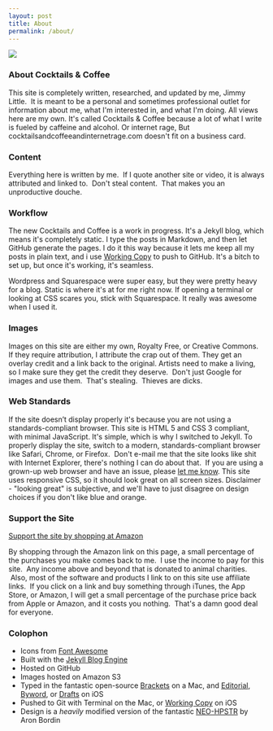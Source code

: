 ```yaml
---
layout: post
title: About
permalink: /about/
---
```



![](https://s3-us-west-2.amazonaws.com/www.jimmylittle.com/site_images/bio-pic.jpg)

### About Cocktails & Coffee

This site is completely written, researched, and updated by me, Jimmy Little.  It is meant to be a personal and sometimes professional outlet for information about me, what I'm interested in, and what I'm doing. All views here are my own. It's called Cocktails & Coffee because a lot of what I write is fueled by caffeine and alcohol. Or internet rage,  But cocktailsandcoffeeandinternetrage.com doesn't fit on a business card.

### Content

Everything here is written by me.  If I quote another site or video, it is always attributed and linked to.  Don't steal content.  That makes you an unproductive douche.

### Workflow

The new Cocktails and Coffee is a work in progress. It's a Jekyll blog, which means it's completely static. I type the posts in Markdown, and then let GitHub generate the pages. I do it this way because it lets me keep all my posts in plain text, and i use [Working Copy](https://geo.itunes.apple.com/us/app/working-copy-powerful-git/id896694807?mt=8) to push to GitHub. It's a bitch to set up, but once it's working, it's seamless.

Wordpress and Squarespace were super easy, but they were pretty heavy for a blog. Static is where it's at for me right now. If opening a terminal or looking at CSS scares you, stick with Squarespace. It really was awesome when I used it.

### Images

Images on this site are either my own, Royalty Free, or Creative Commons. If they require attribution, I attribute the crap out of them. They get an overlay credit and a link back to the original. Artists need to make a living, so I make sure they get the credit they deserve.  Don't just Google for images and use them.  That's stealing.  Thieves are dicks.  

### Web Standards

If the site doesn’t display properly it's because you are not using a standards-compliant browser. This site is HTML 5 and CSS 3 compliant, with minimal JavaScript. It's simple, which is why I switched to Jekyll. To properly display the site, switch to a modern, standards-compliant browser like Safari, Chrome, or Firefox.  Don't e-mail me that the site looks like shit with Internet Explorer, there's nothing I can do about that.  If you are using a grown-up web browser and have an issue, please [let me know](mailto:thejimmylittle@gmail.com).  This site uses responsive CSS, so it should look great on all screen sizes.  Disclaimer - "looking great" is subjective, and we'll have to just disagree on design choices if you don't like blue and orange. 

### Support the Site

[Support the site by shopping at Amazon](http://www.amazon.com/gp/redirect.html?ie=UTF8&location=https%3A%2F%2Fwww.amazon.com%2Fgp%2Fyourstore%3Fie%3DUTF8%26ref_%3Dpd_irl_gw%26signIn%3D1&tag=jimmlitt-20&linkCode=ur2&camp=1789&creative=390957)

By shopping through the Amazon link on this page, a small percentage of the purchases you make comes back to me.  I use the income to pay for this site.  Any income above and beyond that is donated to animal charities.  Also, most of the software and products I link to on this site use affiliate links.  If you click on a link and buy something through iTunes, the App Store, or Amazon, I will get a small percentage of the purchase price back from Apple or Amazon, and it costs you nothing.  That's a damn good deal for everyone.

### Colophon
 - Icons from [Font Awesome](http://fortawesome.github.io/Font-Awesome/icons/)
 - Built with the [Jekyll Blog Engine](https://jekyllrb.com)
 - Hosted on GitHub
 - Images hosted on Amazon S3
 - Typed in the fantastic open-source [Brackets](http://brackets.io) on a Mac, and [Editorial](https://geo.itunes.apple.com/us/app/editorial/id673907758?mt=8), [Byword](https://geo.itunes.apple.com/us/app/byword/id482063361?mt=8), or [Drafts](https://geo.itunes.apple.com/us/app/drafts-4-quickly-capture-notes/id905337691?mt=8) on iOS
 - Pushed to Git with Terminal on the Mac, or [Working Copy](https://geo.itunes.apple.com/us/app/working-copy-powerful-git/id896694807?mt=8) on iOS
 - Design is a _heavily_ modified version of the fantastic [NEO-HPSTR](http://jekyllthemes.org/themes/neo-hpstr-jekyll-template/) by Aron Bordin 

